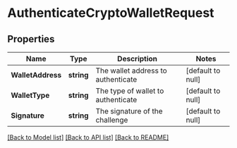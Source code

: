 # AuthenticateCryptoWalletRequest

## Properties
Name | Type | Description | Notes
------------ | ------------- | ------------- | -------------
**WalletAddress** | **string** | The wallet address to authenticate | [default to null]
**WalletType** | **string** | The type of wallet to authenticate | [default to null]
**Signature** | **string** | The signature of the challenge | [default to null]

[[Back to Model list]](../README.md#documentation-for-models) [[Back to API list]](../README.md#documentation-for-api-endpoints) [[Back to README]](../README.md)

